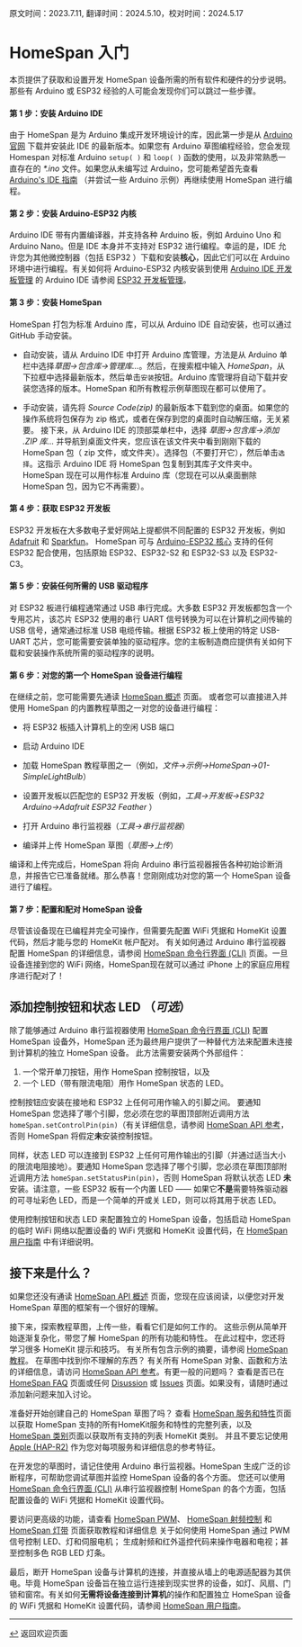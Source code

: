 原文时间：2023.7.11, 翻译时间：2024.5.10，校对时间：2024.5.17

# HomeSpan 入门

本页提供了获取和设置开发 HomeSpan 设备所需的所有软件和硬件的分步说明。那些有 Arduino 或 ESP32 经验的人可能会发现你们可以跳过一些步骤。

#### 第 1 步：安装 Arduino IDE

由于 HomeSpan 是为 Arduino 集成开发环境设计的库，因此第一步是从 [Arduino 官网](https://www.arduino.cc/en/software) 下载并安装此 IDE 的最新版本。如果您有 Arduino 草图编程经验，您会发现 Homespan 对标准 Arduino `setup( )` 和 `loop( )` 函数的使用，以及非常熟悉一直存在的 *\*.ino* 文件。如果您从未编写过 Arduino，您可能希望首先查看 [Arduino's IDE 指南](https://www.arduino.cc/en/Guide/Environment) （并尝试一些 Arduino 示例）再继续使用 HomeSpan 进行编程。

#### 第 2 步：安装 Arduino-ESP32 内核

Arduino IDE 带有内置编译器，并支持各种 Arduino 板，例如 Arduino Uno 和 Arduino Nano。但是 IDE 本身并不支持对 ESP32 进行编程。幸运的是，IDE 允许您为其他微控制器（包括 ESP32 ）下载和安装**核心**，因此它们可以在 Arduino 环境中进行编程。有关如何将 Arduino-ESP32 内核安装到使用 [Arduino IDE 开发板管理](https://github.com/espressif/arduino-esp32/blob/master/docs/arduino-ide/boards_manager.md) 的 Arduino IDE 请参阅 [ESP32 开发板管理](https://github.com/espressif/arduino-esp32/blob/master/docs/arduino-ide/boards_manager.md)。

#### 第 3 步：安装 HomeSpan

HomeSpan 打包为标准 Arduino 库，可以从 Arduino IDE 自动安装，也可以通过 GitHub 手动安装。

* 自动安装，请从 Arduino IDE 中打开 Arduino 库管理，方法是从 Arduino 单栏中选择*草图→包含库→管理库...*。然后，在搜索框中输入 *HomeSpan*，从下拉框中选择最新版本，然后单击`安装`按钮。Arduino 库管理将自动下载并安装您选择的版本。HomeSpan 和所有教程示例草图现在都可以使用了。


* 手动安装，请先将 *Source Code(zip)* 的最新版本下载到您的桌面。如果您的操作系统将包保存为 zip 格式，或者在保存到您的桌面时自动解压缩，无关紧要。 接下来，从 Arduino IDE 的顶部菜单栏中，选择 *草图→包含库→添加 .ZIP 库...* 并导航到桌面文件夹，您应该在该文件夹中看到刚刚下载的 HomeSpan 包（ zip 文件，或文件夹）。选择包（不要打开它），然后单击`选择`。这指示 Arduino IDE 将 HomeSpan 包复制到其库子文件夹中。HomeSpan 现在可以用作标准 Arduino 库（您现在可以从桌面删除 HomeSpan 包，因为它不再需要）。

#### 第 4 步：获取 ESP32 开发板

ESP32 开发板在大多数电子爱好网站上提都供不同配置的 ESP32 开发板，例如 [Adafruit](https://www.adafruit.com) 和 [Sparkfun](https://www.sparkfun.com)。 HomeSpan 可与 [Arduino-ESP32 核心](https://docs.espressif.com/projects/arduino-esp32/en/latest/getting_started.html#supported-soc-s) 支持的任何 ESP32 配合使用，包括原始 ESP32、ESP32-S2 和 ESP32-S3 以及 ESP32-C3。


#### 第 5 步：安装任何所需的 USB 驱动程序


对 ESP32 板进行编程通常通过 USB 串行完成。大多数 ESP32 开发板都包含一个专用芯片，该芯片 ESP32 使用的串行 UART 信号转换为可以在计算机之间传输的 USB 信号，通常通过标准 USB 电缆传输。根据 ESP32 板上使用的特定 USB-UART 芯片，您可能需要安装单独的驱动程序。您的主板制造商应提供有关如何下载和安装操作系统所需的驱动程序的说明。

#### 第 6 步：对您的第一个 HomeSpan 设备进行编程

在继续之前，您可能需要先通读 [HomeSpan 概述](Overview.md) 页面。 或者您可以直接进入并使用 HomeSpan 的内置教程草图之一对您的设备进行编程：

* 将 ESP32 板插入计算机上的空闲 USB 端口

* 启动 Arduino IDE

* 加载 HomeSpan 教程草图之一（例如，*文件→示例→HomeSpan→01-SimpleLightBulb*）

* 设置开发板以匹配您的 ESP32 开发板（例如，*工具→开发板→ESP32 Arduino→Adafruit ESP32 Feather* ）

* 打开 Arduino 串行监视器（*工具→串行监视器*）

* 编译并上传 HomeSpan 草图（*草图→上传*）

编译和上传完成后，HomeSpan 将向 Arduino 串行监视器报告各种初始诊断消息，并报告它已准备就绪。那么恭喜！您刚刚成功对您的第一个 HomeSpan 设备进行了编程。

#### 第 7 步：配置和配对 HomeSpan 设备

尽管该设备现在已编程并完全可操作，但需要先配置 WiFi 凭据和 HomeKit 设置代码，然后才能与您的 HomeKit 帐户配对。 有关如何通过 Arduino 串行监视器配置 HomeSpan 的详细信息，请参阅 [HomeSpan 命令行界面 (CLI)](CLI.md) 页面。一旦设备连接到您的 WiFi 网络，HomeSpan现在就可以通过 iPhone 上的家庭应用程序进行配对了！


## 添加控制按钮和状态 LED （*可选*）

除了能够通过 Arduino 串行监视器使用 [HomeSpan 命令行界面 (CLI)](CLI.md) 配置 HomeSpan 设备外，HomeSpan 还为最终用户提供了一种替代方法来配置未连接到计算机的独立 HomeSpan 设备。 此方法需要安装两个外部组件：

1. 一个常开单刀按钮，用作 HomeSpan 控制按钮，以及
1. 一个 LED（带有限流电阻）用作 HomeSpan 状态的 LED。

控制按钮应安装在接地和 ESP32 上任何可用作输入的引脚之间。 要通知 HomeSpan 您选择了哪个引脚，您必须在您的草图顶部附近调用方法 `homeSpan.setControlPin(pin)`（有关详细信息，请参阅 [HomeSpan API 参考](Reference.md)，否则 HomeSpan 将假定**未**安装控制按钮。

同样，状态 LED 可以连接到 ESP32 上任何可用作输出的引脚（并通过适当大小的限流电阻接地）。要通知 HomeSpan 您选择了哪个引脚，您必须在草图顶部附近调用方法 `homeSpan.setStatusPin(pin)`，否则 HomeSpan 将默认状态 LED **未**安装。请注意，一些 ESP32 板有一个内置 LED —— 如果它**不是**需要特殊驱动器的可寻址彩色 LED，而是一个简单的开或关 LED，则可以将其用于状态 LED。


使用控制按钮和状态 LED 来配置独立的 HomeSpan 设备，包括启动 HomeSpan 的临时 WiFi 网络以配置设备的 WiFi 凭据和 HomeKit 设置代码，在 [HomeSpan 用户指南](UserGuide.md) 中有详细说明。


## 接下来是什么？

如果您还没有通读 [HomeSpan API 概述](Overview.md) 页面，您现在应该阅读，以便您对开发 HomeSpan 草图的框架有一个很好的理解。

接下来，探索教程草图，上传一些，看看它们是如何工作的。 这些示例从简单开始逐渐复杂化，带您了解 HomeSpan 的所有功能和特性。 在此过程中，您还将学习很多 HomeKit 提示和技巧。 有关所有包含示例的摘要，请参阅 [HomeSpan 教程](Tutorials.md)。 在草图中找到你不理解的东西？ 有关所有 HomeSpan 对象、函数和方法的详细信息，请访问 [HomeSpan API 参考](Reference.md)。有更一般的问题吗？ 查看是否已在 [HomeSpan FAQ](FAQ.md) 页面或任何 [Disussion](https://github.com/HomeSpan/HomeSpan/discussions) 或 [Issues](https://github.com/HomeSpan/HomeSpan/issues) 页面。如果没有，请随时通过添加新问题来加入讨论。

准备好开始创建自己的 HomeSpan 草图了吗？ 查看 [HomeSpan 服务和特性](ServiceList.md)页面以获取 HomeSpan 支持的所有HomeKit服务和特性的完整列表，以及 [HomeSpan 类别](Categories.md)页面以获取所有支持的列表 HomeKit 类别。 并且不要忘记使用 [Apple (HAP-R2)](https://developer.apple.com/homekit/specification/) 作为您对每项服务和详细信息的参考特征。

在开发您的草图时，请记住使用 Arduino 串行监视器。HomeSpan 生成广泛的诊断程序，可帮助您调试草图并监控 HomeSpan 设备的各个方面。 您还可以使用 [HomeSpan 命令行界面 (CLI)](CLI.md) 从串行监视器控制 HomeSpan 的各个方面，包括配置设备的 WiFi 凭据和 HomeKit 设置代码。

要访问更高级的功能，请查看 [HomeSpan PWM](PWM.md)、 [HomeSpan 射频控制](RMT.md) 和 [HomeSpan 灯带](Pixels.md) 页面获取教程和详细信息 关于如何使用 HomeSpan 通过 PWM 信号控制 LED、灯和伺服电机； 生成射频和红外遥控代码来操作电器和电视；甚至控制多色 RGB LED 灯条。

最后，断开 HomeSpan 设备与计算机的连接，并直接从墙上的电源适配器为其供电。毕竟 HomeSpan 设备旨在独立运行连接到现实世界的设备，如灯、风扇、门锁和窗帘。有关如何**无需将设备连接到计算机**的操作和配置独立 HomeSpan 设备的 WiFi 凭据和 HomeKit 设置代码，请参阅 [HomeSpan 用户指南](UserGuide.md)。

---

[↩️](../README.md) 返回欢迎页面
